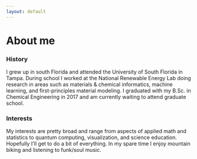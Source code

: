 ```yaml
---
layout: default
---
```


# About me

### History

I grew up in south Florida and attended the University of South Florida in Tampa. During school I worked at the National Renewable Energy Lab doing research in areas such as materials & chemical informatics, machine learning, and first-principles material modeling. I graduated with my B.Sc. in Chemical Engineering in 2017 and am currently waiting to attend graduate school.

### Interests

My interests are pretty broad and range from aspects of applied math and statistics to quantum computing, visualization, and science education. Hopefully I'll get to do a bit of everything. In my spare time I enjoy mountain biking and listening to funk/soul music.
